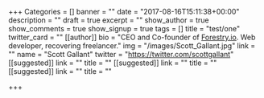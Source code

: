 +++
Categories = []
banner = ""
date = "2017-08-16T15:11:38+00:00"
description = ""
draft = true
excerpt = ""
show_author = true
show_comments = true
show_signup = true
tags = []
title = "test/one"
twitter_card = ""
[[author]]
bio = "CEO and Co-founder of <a href='https://forestry.io' title='Forestry.io CMS'>Forestry.io</a>. Web developer, recovering freelancer."
img = "/images/Scott_Gallant.jpg"
link = ""
name = "Scott Gallant"
twitter = "https://twitter.com/scottgallant"
[[suggested]]
link = ""
title = ""
[[suggested]]
link = ""
title = ""
[[suggested]]
link = ""
title = ""

+++
